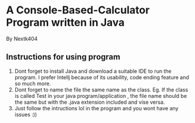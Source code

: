 # A Console-Based-Calculator Program written in Java 

By Nextk404

Instructions for using program 
--------------------------------------------------------------------------------------------------------------------------------------------------------------------
1. Dont forget to install Java and download a  suitable IDE to run the program. I prefer Intellj because of its usability, code ending feature and so much more. 
2. Dont forget to name the file the same name  as the class. Eg. If the class is called Test in your java program/application , the file name should be the same but with the .java extension included and vise versa. 
3. Just follow the intructions lol in the program and you wont have any issues :))

